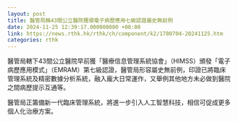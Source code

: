```yaml
---
layout: post
title: 醫管局稱43間公立醫院獲頒電子病歷應用七級認證屬史無前例
date: 2024-11-25 12:39:17.000000000 +08:00
link: https://news.rthk.hk/rthk/ch/component/k2/1780704-20241125.htm
categories: rthk
---
```


醫管局轄下43間公立醫院早前獲「醫療信息管理系統協會」（HIMSS）頒發「電子病歷應用模式」（EMRAM）第七級認證，醫管局形容屬史無前例，印證已將臨床管理系統及精密數據分析系統，融入龐大日常運作，又舉例其他地方未必做到醫院之間病歷提示互通等。

醫管局正籌備新一代臨床管理系統，將進一步引入人工智慧科技，相信可促成更多個人化治療方案。
